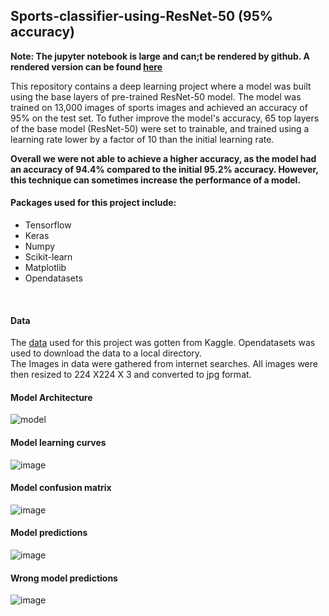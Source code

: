 ## Sports-classifier-using-ResNet-50 (95% accuracy)

**Note: The jupyter notebook is large and can;t be rendered by github. A rendered version can be found [here](https://nbviewer.org/github/Jeremyugo/Sports-classifier-using-ResNet-50/blob/main/sports-classification-resnet50-95-acc.ipynb)**

This repository contains a deep learning project where a model was built using the base layers of pre-trained ResNet-50 model. The model was trained on 13,000 images of sports images and achieved an accuracy of 95% on the test set.
To futher improve the model's accuracy, 65 top layers of the base model (ResNet-50) were set to trainable, and trained using a learning rate lower by a factor of 10 than the initial learning rate.

**Overall we were not able to achieve a higher accuracy, as the model had an accuracy of 94.4% compared to the initial 95.2% accuracy. However, this technique can sometimes increase the performance of a model.**

#### Packages used for this project include:
- Tensorflow
- Keras
- Numpy
- Scikit-learn
- Matplotlib
- Opendatasets
<br/>

#### Data
The [data](https://www.kaggle.com/datasets/gpiosenka/sports-classification) used for this project was gotten from Kaggle. Opendatasets was used to download the data to a local directory.<br/>
The Images in data were gathered from internet searches. All images were then resized to 224 X224 X 3 and converted to jpg format. 
<br/>

#### Model Architecture

![model](https://github.com/Jeremyugo/Sports-classifier-using-ResNet-50/assets/36512525/e37a4f8e-ea15-40e0-aaa0-23698bb1e968)

#### Model learning curves

![image](https://github.com/Jeremyugo/Sports-classifier-using-ResNet-50/assets/36512525/c8bb5732-d147-401d-83f6-aacde42b20e8)

#### Model confusion matrix
![image](https://github.com/Jeremyugo/Sports-classifier-using-ResNet-50/assets/36512525/52bd4151-458c-46a2-9bed-d1ca509447b6)


#### Model predictions

![image](https://github.com/Jeremyugo/Sports-classifier-using-ResNet-50/assets/36512525/55b518d6-c5ba-41e5-a55d-18b08d772a11)

#### Wrong model predictions
![image](https://github.com/Jeremyugo/Sports-classifier-using-ResNet-50/assets/36512525/57782680-1e15-454f-bd38-43c1e6d89f51)
